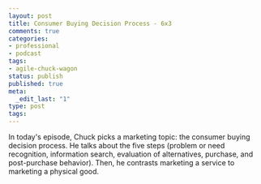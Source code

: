 ```yaml
---
layout: post
title: Consumer Buying Decision Process - 6x3
comments: true
categories:
- professional
- podcast
tags:
- agile-chuck-wagon
status: publish
published: true
meta:
  _edit_last: "1"
type: post
tags:
---
```

<p>In today's episode, Chuck picks a marketing topic: the consumer buying decision process. He talks about the five steps (problem or need recognition, information search, evaluation of alternatives, purchase, and post-purchase behavior). Then, he contrasts marketing a service to marketing a physical good.</p>
